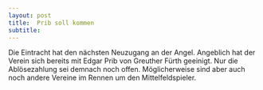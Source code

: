 ```yaml
---
layout: post
title:  Prib soll kommen
subtitle:  
---
```


Die Eintracht hat den nächsten Neuzugang an der Angel. Angeblich hat der Verein sich bereits mit Edgar Prib von Greuther Fürth geeinigt. Nur die Ablösezahlung sei demnach noch offen. Möglicherweise sind aber auch noch andere Vereine im Rennen um den Mittelfeldspieler.


